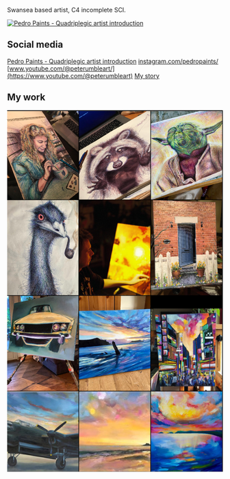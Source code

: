 Swansea based artist, C4 incomplete SCI.

[![Pedro Paints - Quadriplegic artist introduction](https://img.youtube.com/vi/sYPz9S7p2Fs/default.jpg)](https://www.youtube.com/watch?v=sYPz9S7p2Fs)

## Social media
[Pedro Paints - Quadriplegic artist introduction](https://www.youtube.com/watch?v=sYPz9S7p2Fs)
[instagram.com/pedropaints/](https://www.instagram.com/pedropaints/)
[www.youtube.com/@peterumbleart/](https://www.youtube.com/@peterumbleart)
[My story](https://m.youtube.com/watch?v=NTG_d1NrPCs)
## My work
![My work](/images/insta_wall.png "My work")
